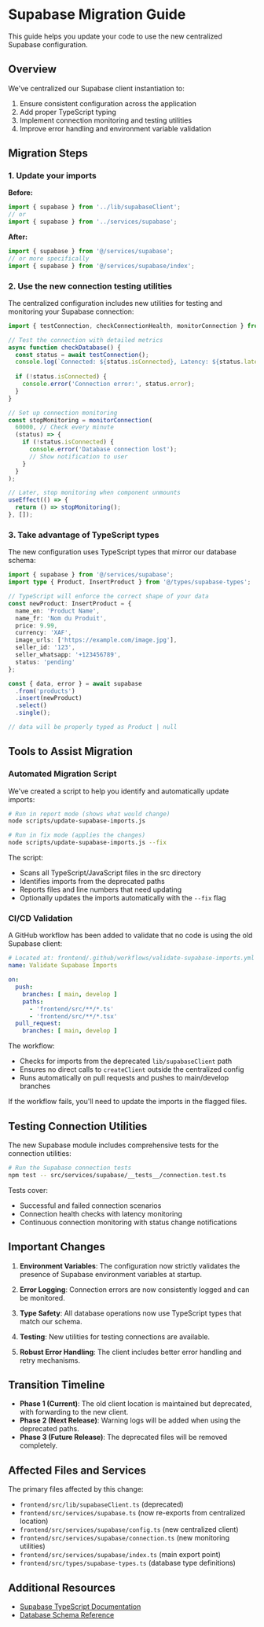 # Supabase Migration Guide

This guide helps you update your code to use the new centralized Supabase configuration.

## Overview

We've centralized our Supabase client instantiation to:
1. Ensure consistent configuration across the application
2. Add proper TypeScript typing
3. Implement connection monitoring and testing utilities
4. Improve error handling and environment variable validation

## Migration Steps

### 1. Update your imports

**Before:**
```typescript
import { supabase } from '../lib/supabaseClient';
// or
import { supabase } from '../services/supabase';
```

**After:**
```typescript
import { supabase } from '@/services/supabase';
// or more specifically
import { supabase } from '@/services/supabase/index';
```

### 2. Use the new connection testing utilities

The centralized configuration includes new utilities for testing and monitoring your Supabase connection:

```typescript
import { testConnection, checkConnectionHealth, monitorConnection } from '@/services/supabase';

// Test the connection with detailed metrics
async function checkDatabase() {
  const status = await testConnection();
  console.log(`Connected: ${status.isConnected}, Latency: ${status.latency}ms`);
  
  if (!status.isConnected) {
    console.error('Connection error:', status.error);
  }
}

// Set up connection monitoring
const stopMonitoring = monitorConnection(
  60000, // Check every minute
  (status) => {
    if (!status.isConnected) {
      console.error('Database connection lost');
      // Show notification to user
    }
  }
);

// Later, stop monitoring when component unmounts
useEffect(() => {
  return () => stopMonitoring();
}, []);
```

### 3. Take advantage of TypeScript types

The new configuration uses TypeScript types that mirror our database schema:

```typescript
import { supabase } from '@/services/supabase';
import type { Product, InsertProduct } from '@/types/supabase-types';

// TypeScript will enforce the correct shape of your data
const newProduct: InsertProduct = {
  name_en: 'Product Name',
  name_fr: 'Nom du Produit',
  price: 9.99,
  currency: 'XAF',
  image_urls: ['https://example.com/image.jpg'],
  seller_id: '123',
  seller_whatsapp: '+123456789',
  status: 'pending'
};

const { data, error } = await supabase
  .from('products')
  .insert(newProduct)
  .select()
  .single();

// data will be properly typed as Product | null
```

## Tools to Assist Migration

### Automated Migration Script

We've created a script to help you identify and automatically update imports:

```bash
# Run in report mode (shows what would change)
node scripts/update-supabase-imports.js

# Run in fix mode (applies the changes)
node scripts/update-supabase-imports.js --fix
```

The script:
- Scans all TypeScript/JavaScript files in the src directory
- Identifies imports from the deprecated paths
- Reports files and line numbers that need updating
- Optionally updates the imports automatically with the `--fix` flag

### CI/CD Validation

A GitHub workflow has been added to validate that no code is using the old Supabase client:

```yaml
# Located at: frontend/.github/workflows/validate-supabase-imports.yml
name: Validate Supabase Imports

on:
  push:
    branches: [ main, develop ]
    paths:
      - 'frontend/src/**/*.ts'
      - 'frontend/src/**/*.tsx'
  pull_request:
    branches: [ main, develop ]
```

The workflow:
- Checks for imports from the deprecated `lib/supabaseClient` path
- Ensures no direct calls to `createClient` outside the centralized config
- Runs automatically on pull requests and pushes to main/develop branches

If the workflow fails, you'll need to update the imports in the flagged files.

## Testing Connection Utilities

The new Supabase module includes comprehensive tests for the connection utilities:

```bash
# Run the Supabase connection tests
npm test -- src/services/supabase/__tests__/connection.test.ts
```

Tests cover:
- Successful and failed connection scenarios
- Connection health checks with latency monitoring
- Continuous connection monitoring with status change notifications

## Important Changes

1. **Environment Variables**: The configuration now strictly validates the presence of Supabase environment variables at startup.

2. **Error Logging**: Connection errors are now consistently logged and can be monitored.

3. **Type Safety**: All database operations now use TypeScript types that match our schema.

4. **Testing**: New utilities for testing connections are available.

5. **Robust Error Handling**: The client includes better error handling and retry mechanisms.

## Transition Timeline

- **Phase 1 (Current)**: The old client location is maintained but deprecated, with forwarding to the new client.
- **Phase 2 (Next Release)**: Warning logs will be added when using the deprecated paths.
- **Phase 3 (Future Release)**: The deprecated files will be removed completely.

## Affected Files and Services

The primary files affected by this change:

- `frontend/src/lib/supabaseClient.ts` (deprecated)
- `frontend/src/services/supabase.ts` (now re-exports from centralized location)
- `frontend/src/services/supabase/config.ts` (new centralized client)
- `frontend/src/services/supabase/connection.ts` (new monitoring utilities)
- `frontend/src/services/supabase/index.ts` (main export point)
- `frontend/src/types/supabase-types.ts` (database type definitions)

## Additional Resources

- [Supabase TypeScript Documentation](https://supabase.io/docs/reference/javascript/typescript-support)
- [Database Schema Reference](../../supabase/migrations/20240615120500_sokoclick_initial_schema.sql) 